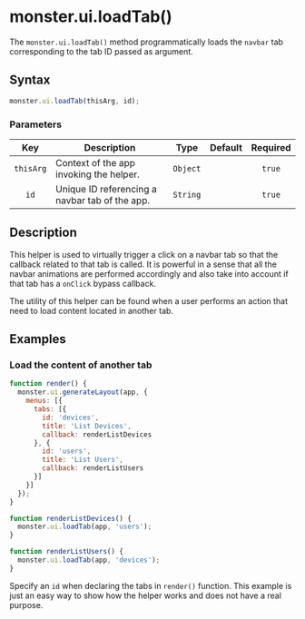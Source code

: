 # monster.ui.loadTab()
The `monster.ui.loadTab()` method programmatically loads the `navbar` tab corresponding to the tab ID passed as argument.

## Syntax
```javascript
monster.ui.loadTab(thisArg, id);
```

### Parameters
Key | Description | Type | Default | Required
:-: | --- | :-: | :-: | :-:
`thisArg` | Context of the app invoking the helper. | `Object` | | `true`
`id` | Unique ID referencing a navbar tab of the app. | `String` | | `true`

## Description
This helper is used to virtually trigger a click on a navbar tab so that the callback related to that tab is called. It is powerful in a sense that all the navbar animations are performed accordingly and also take into account if that tab has a `onClick` bypass callback.

The utility of this helper can be found when a user performs an action that need to load content located in another tab.

## Examples
### Load the content of another tab
```javascript
function render() {
  monster.ui.generateLayout(app, {
    menus: [{
      tabs: [{
        id: 'devices',
        title: 'List Devices',
        callback: renderListDevices
      }, {
        id: 'users',
        title: 'List Users',
        callback: renderListUsers
      }]
    }]
  });
}

function renderListDevices() {
  monster.ui.loadTab(app, 'users');
}

function renderListUsers() {
  monster.ui.loadTab(app, 'devices');
}
```
Specify an `id` when declaring the tabs in `render()` function. This example is just an easy way to show how the helper works and does not have a real purpose.
